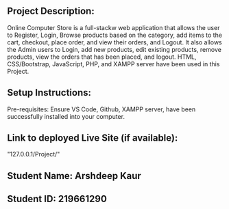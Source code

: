 ## Project Description: 
Online Computer Store is a full-stackw web application that allows the user to Register, Login, Browse products based on the category, add items to the cart, checkout, place order, and view their orders, and Logout. It also allows the Admin users to Login, add new products, edit existing products, remove products, view the orders that has been placed, and logout. HTML, CSS/Bootstrap, JavaScript, PHP, and XAMPP server have been used in this Project.

## Setup Instructions:
Pre-requisites: Ensure VS Code, Github, XAMPP server, have been successfully installed into your computer.



## Link to deployed Live Site (if available):
"127.0.0.1/Project/"

## Student Name: Arshdeep Kaur
## Student ID: 219661290